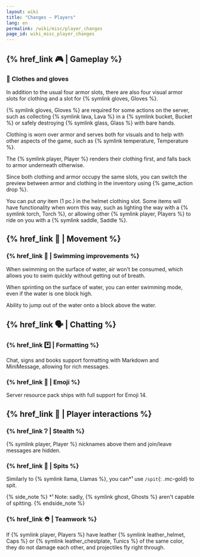 ```yaml
---
layout: wiki
title: "Changes — Players"
lang: en
permalink: /wiki/misc/player_changes
page_id: wiki_misc_player_changes
---
```


## {% href_link 🎮️ | Gameplay %}

### 👕 Clothes and gloves
In addition to the usual four armor slots, there are also four visual armor slots for clothing and a slot for {% symlink gloves, Gloves %}.

{% symlink gloves, Gloves %} are required for some actions on the server, such as collecting {% symlink lava, Lava %} in a {% symlink bucket, Bucket %} or safely destroying {% symlink glass, Glass %} with bare hands.

Clothing is worn over armor and serves both for visuals and to help with other aspects of the game, such as {% symlink temperature, Temperature %}.

The {% symlink player, Player %} renders their clothing first, and falls back to armor underneath otherwise.

Since both clothing and armor occupy the same slots, you can switch the preview between armor and clothing in the inventory using {% game_action drop %}.

You can put _any_ item (1 pc.) in the helmet clothing slot. Some items will have functionality when worn this way, such as lighting the way with a {% symlink torch, Torch %}, or allowing other {% symlink player, Players %} to ride on you with a {% symlink saddle, Saddle %}.



## {% href_link 🤸 | Movement %}

### {% href_link 🌊 | Swimming improvements %}
When swimming on the surface of water, air won't be consumed, which allows you to swim quickly without getting out of breath.

When sprinting on the surface of water, you can enter swimming mode, even if the water is one block high.

Ability to jump out of the water onto a block above the water.



## {% href_link 🗣️ | Chatting %}

### {% href_link *️⃣ | Formatting %}
Chat, signs and books support formatting with Markdown and MiniMessage, allowing for rich messages.

### {% href_link 💖 | Emoji %}
Server resource pack ships with full support for Emoji 14.



## {% href_link 🤝 | Player interactions %}

### {% href_link ❔ | Stealth %}
{% symlink player, Player %} nicknames above them and join/leave messages are hidden.

### {% href_link 🦙 | Spits %}
Similarly to {% symlink llama, Llamas %}, you can*¹ use `/spit`{: .mc-gold} to spit.

{% side_note %}
*¹ Note: sadly, {% symlink ghost, Ghosts %} aren't capable of spitting.
{% endside_note %}

### {% href_link ⛑️ | Teamwork %}
If {% symlink player, Players %} have leather {% symlink leather_helmet, Caps %} or {% symlink leather_chestplate, Tunics %} of the same color, they do not damage each other, and projectiles fly right through.

